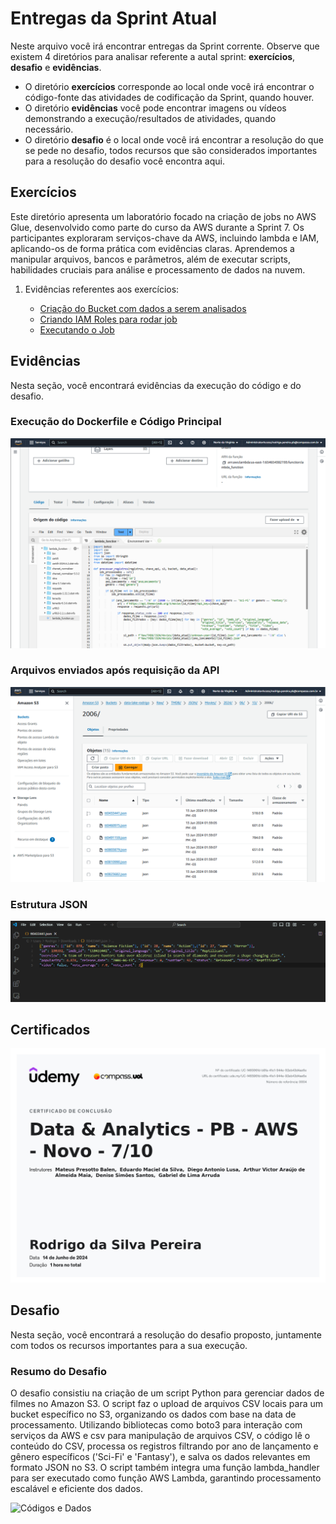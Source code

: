 # Entregas da Sprint Atual

Neste arquivo você irá encontrar entregas da Sprint corrente. Observe que existem 4 diretórios para analisar referente a autal sprint: **exercícios**, **desafio** e **evidências**.

- O diretório **exercícios** corresponde ao local onde você irá encontrar o código-fonte das atividades de codificação da Sprint, quando houver.
- O diretório **evidências** você pode encontrar imagens ou vídeos demonstrando a execução/resultados de atividades, quando necessário.
- O diretório **desafio** é o local onde você irá encontrar a resolução do que se pede no desafio, todos recursos que são considerados importantes para a resolução do desafio você encontra aqui.

## Exercícios

Este diretório apresenta um laboratório focado na criação de jobs no AWS Glue, desenvolvido como parte do curso da AWS durante a Sprint 7. Os participantes exploraram serviços-chave da AWS, incluindo lambda e IAM, aplicando-os de forma prática com evidências claras. Aprendemos a manipular arquivos, bancos e parâmetros, além de executar scripts, habilidades cruciais para análise e processamento de dados na nuvem.

1. Evidências referentes aos exercícios:

   - [Criação do Bucket com dados a serem analisados](Exercicios/Criando_Bucket.png)
   - [Criando IAM Roles para rodar job](Exercicios/Criando_IAM_Roles.png)
   - [Executando o Job](Exercicios/Execução_Job.png/)

## Evidências

Nesta seção, você encontrará evidências da execução do código e do desafio.

### Execução do Dockerfile e Código Principal

![Criação do Lambda e Implementação do código](Evidencias/Cod_Aplic_Lambda.png)

### Arquivos enviados após requisição da API

![Estrutura de diretórios criadas e arquivos](Evidencias/Arquivos_S3.png)

### Estrutura JSON

![Estrutura dos dados enviados](Evidencias/Estrutura_JSON.png)

## Certificados

![Data & Analytics - PB - AWS - Novo - 7/10](Certificados/Data%20&%20Analytics%20-%20PB%20-%20AWS%20-%20Novo%20-%207.10.jpg)

## Desafio

Nesta seção, você encontrará a resolução do desafio proposto, juntamente com todos os recursos importantes para a sua execução.

### Resumo do Desafio

O desafio consistiu na criação de um script Python para gerenciar dados de filmes no Amazon S3. O script faz o upload de arquivos CSV locais para um bucket específico no S3, organizando os dados com base na data de processamento. Utilizando bibliotecas como boto3 para interação com serviços da AWS e csv para manipulação de arquivos CSV, o código lê o conteúdo do CSV, processa os registros filtrando por ano de lançamento e gênero específicos ('Sci-Fi' e 'Fantasy'), e salva os dados relevantes em formato JSON no S3. O script também integra uma função lambda_handler para ser executado como função AWS Lambda, garantindo processamento escalável e eficiente dos dados.

![Códigos e Dados](Desafio/)
